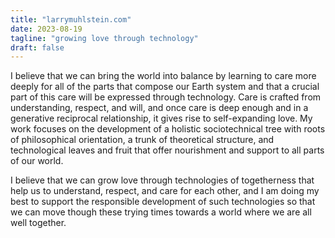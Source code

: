 ```yaml
---
title: "larrymuhlstein.com"
date: 2023-08-19
tagline: "growing love through technology"
draft: false
---
```


I believe that we can bring the world into balance by learning to care more deeply for all of the parts that compose our Earth system and that a crucial part of this care will be expressed through technology. Care is crafted from understanding, respect, and will, and once care is deep enough and in a generative reciprocal relationship, it gives rise to self-expanding love. My work focuses on the development of a holistic sociotechnical tree with roots of philosophical orientation, a trunk of theoretical structure, and technological leaves and fruit that offer nourishment and support to all parts of our world.

I believe that we can grow love through technologies of togetherness that help us to understand, respect, and care for each other, and I am doing my best to support the responsible development of such technologies so that we can move though these trying times towards a world where we are all well together.
